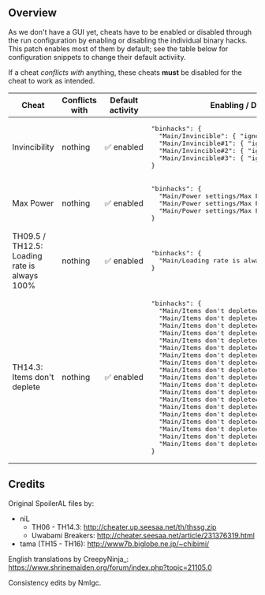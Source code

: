 ## Overview
As we don't have a GUI yet, cheats have to be enabled or disabled through the
run configuration by enabling or disabling the individual binary hacks. This
patch enables most of them by default; see the table below for configuration
snippets to change their default activiity.

If a cheat *conflicts with* anything, these cheats **must** be disabled for
the cheat to work as intended.
<table>
  <thead>
    <tr>
      <th>Cheat</th>
      <th>Conflicts with</th>
      <th>Default activity</th>
      <th>Enabling / Disabling code</th>
      <th>Notes</th>
    </tr>
  </thead>
  <tbody>
    <tr>
      <td>Invincibility</td>
      <td>nothing</td>
      <td>✅ enabled</td>
      <td><pre lang="json">
"binhacks": {
  "Main/Invincible": { "ignore": true },
  "Main/Invincible#1": { "ignore": true },
  "Main/Invincible#2": { "ignore": true },
  "Main/Invincible#3": { "ignore": true }
}</pre></td>
      <td></td>
    </tr>
    <tr>
      <td>Max Power</td>
      <td>nothing</td>
      <td>✅ enabled</td>
      <td><pre lang="json">
"binhacks": {
  "Main/Power settings/Max Power": { "ignore": true },
  "Main/Power settings/Max Power#1": { "ignore": true },
  "Main/Power settings/Max Power#2": { "ignore": true }
}</pre></td>
      <td></td>
    </tr>
    <tr>
      <td>TH09.5 / TH12.5: Loading rate is always 100%</td>
      <td>nothing</td>
      <td>✅ enabled</td>
      <td><pre lang="json">
"binhacks": {
  "Main/Loading rate is always 100%": { "ignore": true }
}</pre></td>
      <td></td>
    </tr>
    <tr>
      <td>TH14.3: Items don't deplete</td>
      <td>nothing</td>
      <td>✅ enabled</td>
      <td><pre lang="json">
"binhacks": {
  "Main/Items don't deplete#1": { "ignore": true },
  "Main/Items don't deplete#2": { "ignore": true },
  "Main/Items don't deplete#3": { "ignore": true },
  "Main/Items don't deplete#4": { "ignore": true },
  "Main/Items don't deplete#5": { "ignore": true },
  "Main/Items don't deplete#6": { "ignore": true },
  "Main/Items don't deplete#7": { "ignore": true },
  "Main/Items don't deplete#8": { "ignore": true },
  "Main/Items don't deplete#9": { "ignore": true },
  "Main/Items don't deplete#10": { "ignore": true },
  "Main/Items don't deplete#11": { "ignore": true },
  "Main/Items don't deplete#12": { "ignore": true },
  "Main/Items don't deplete#13": { "ignore": true },
  "Main/Items don't deplete#14": { "ignore": true },
  "Main/Items don't deplete#14": { "ignore": true },
  "Main/Items don't deplete#15": { "ignore": true },
  "Main/Items don't deplete#16": { "ignore": true },
  "Main/Items don't deplete#17": { "ignore": true },
  "Main/Items don't deplete#18": { "ignore": true }
}</pre></td>
      <td>Still won't let you take more than 7
  pictures in a single run.</td>
    </tr>
  </tbody>
</table>

## Credits
Original SpoilerAL files by:
- niL
  - TH06 - TH14.3: http://cheater.up.seesaa.net/th/thssg.zip
  - Uwabami Breakers: http://cheater.seesaa.net/article/231376319.html
- tama (TH15 - TH16): http://www7b.biglobe.ne.jp/~chibimi/

English translations by CreepyNinja_: https://www.shrinemaiden.org/forum/index.php?topic=21105.0

Consistency edits by Nmlgc.
